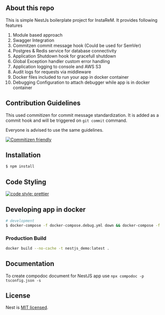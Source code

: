 ## About this repo

This is simple NestJs boilerplate project for InstaReM. It provides following features

1. Module based approach
2. Swagger Integration
3. Commitzen commit message hook (Could be used for SemVer)
4. Postgres & Redis service for database connectivity
5. Application Shutdown hook for gracefull shutdown
6. Global Exception handler custom error handling
7. Application logging to console and AWS S3
8. Audit logs for requests via middleware
9. Docker files included to run your app in docker container
10. Debugging Configuration to attach debugger while app is in docker container

## Contribution Guidelines

This used commitizen for commit message standardization. It is added as a commit hook and will
be triggered on `git commit` command.

Everyone is advised to use the same guidelines.

[![Commitizen friendly](https://img.shields.io/badge/commitizen-friendly-brightgreen.svg)](http://commitizen.github.io/cz-cli/)

## Installation

```bash
$ npm install
```

## Code Styling

[![code style: prettier](https://img.shields.io/badge/code_style-prettier-ff69b4.svg?style=flat-square)](https://github.com/prettier/prettier)

## Developing app in docker

```bash
# development
$ docker-compose -f docker-compose.debug.yml down && docker-compose -f docker-compose.debug.yml build --no-cache && docker-compose -f docker-compose.debug.yml up
```

### Production Build

```bash
docker build --no-cache -t nestjs_demo:latest .
```

## Documentation

To create compodoc document for NestJS app use `npx compodoc -p tsconfig.json -s`

## License

Nest is [MIT licensed](LICENSE).
